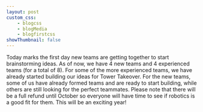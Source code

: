 ```yaml
--- 
layout: post
custom_css: 
    - blogcss
    - blogMedia
    - blogfirstcss
showThumbnail: false
---
```


Today marks the first day new teams are getting together to start brainstorming ideas. As of now, we have 4 new teams and 4 experienced teams (for a total of 8). For some of the more experienced teams, we have already started building our ideas for Tower Takeover. For the new teams, some of us have already formed teams and are ready to start building, while others are still looking for the perfect teammates. Please note that there will be a full refund until October so everyone will have time to see if robotics is a good fit for them. This will be an exciting year!